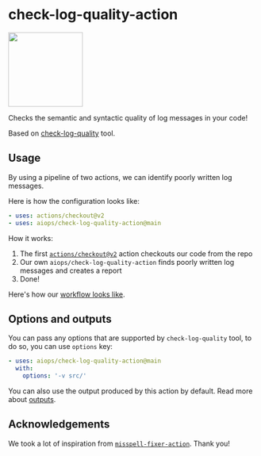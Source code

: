 # check-log-quality-action

 <a href="https://logsight.ai/"><img src="https://logsight.ai/assets/img/logol.png" width="150"/></a>

Checks the semantic and syntactic quality of log messages in your code!

Based on [check-log-quality](https://github.com/aiops/check-log-quality) tool.


## Usage

By using a pipeline of two actions, we can identify poorly written log messages.

Here is how the configuration looks like:

```yml
- uses: actions/checkout@v2
- uses: aiops/check-log-quality-action@main
```

How it works:

1. The first [`actions/checkout@v2`](https://github.com/actions/checkout) action checkouts our code from the repo
2. Our own `aiops/check-log-quality-action` finds poorly written log messages and creates a report
4. Done!

Here's how our [workflow looks like](https://github.com/aiops/check-log-quality-action/blob/main/.github/workflows/check-log-quality.yml).


## Options and outputs

You can pass any options that are supported by `check-log-quality` tool,
to do so, you can use `options` key:

```yml
- uses: aiops/check-log-quality-action@main
  with:
    options: '-v src/'
```

You can also use the output produced by this action by default.
Read more about [outputs](https://help.github.com/en/actions/building-actions/metadata-syntax-for-github-actions#outputs).

## Acknowledgements

We took a lot of inspiration from [`misspell-fixer-action`](https://github.com/sobolevn/misspell-fixer-action). Thank you!


